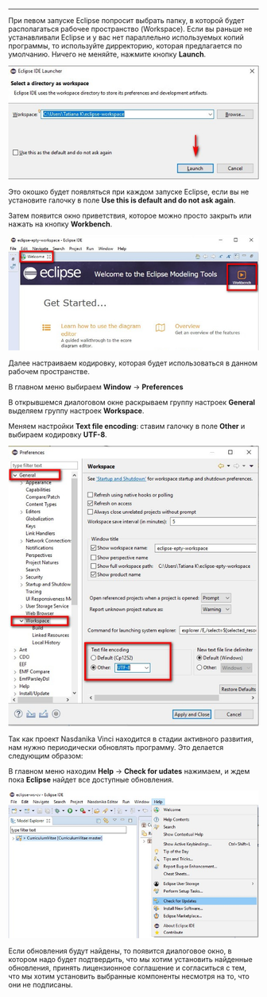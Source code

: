 
----

При певом запуске Eclipse попросит выбрать папку, в которой будет располагаться рабочее пространство (Workspace). Если вы раньше не устанавливали Eclipse и у вас нет параллельно используемых копий программы, то используйте дирректорию, которая предлагается по умолчанию. Ничего не меняйте, нажмите кнопку __Launch__.

![Выбор рабочего пространства](img\01.PrepForWork\01.02.2_SelectWorkspaceFolder.jpg "Если вы раньше не использовали Eclipse, то установите галочку в поле Use this is default and do not ask again и нажмите кнопку Launch") 

Это окошко будет появляться при каждом запуске Eclipse, если вы не установите галочку в поле __Use this is default and do not ask again__.

Затем появится окно приветствия, которое можно просто закрыть или нажать на кнопку __Workbench__.

![Открываем рабочее пространство](img/01.PrepForWork/01.03.2_EclipseWelcome.jpg "Открываем рабочее пространство")

Далее настраиваем кодировку, которая будет использоваться в данном рабочем пространстве.

В главном меню выбираем __Window__ -> __Preferences__

В открывшемся диалоговом окне раскрываем группу настроек __General__ выделяем группу настроек __Workspace__.
 
Меняем настройки __Text file encoding__: ставим галочку в поле __Other__ и выбираем кодировку __UTF-8__.

![Настраиваем кодировку](img/01.PrepForWork/01.03.22_PreferencesGeneral.jpg "Настраиваем кодировку")

Так как проект Nasdanika Vinci находится в стадии активного развития, нам нужно периодически  обновлять программу. Это делается следующим образом:

В главном меню находим __Help__ -> __Check for udates__  нажимаем, и ждем пока __Eclipse__ найдет все доступные обновления.

![Проверка обновлений eclipse](img/01.PrepForWork/01.02.23_Check_for_updates.jpg "Проверка обновлений eclipse") 

Если обновления будут найдены, то появится диалоговое окно, в котором надо будет подтвердить, что мы хотим установить найденные обновления, принять лицензионное соглашение и согласиться с тем, что мы хотим установить выбранные компоненты несмотря на то, что они не подписаны.


 